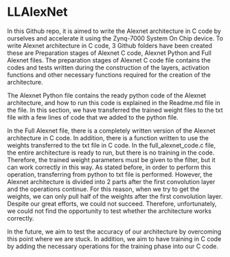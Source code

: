 # LLAlexNet

In this Github repo, it is aimed to write the Alexnet architecture in C code by ourselves and accelerate it using the Zynq-7000 System On Chip device. To write Alexnet architecture in C code, 3 Github folders have been created these are Preparation stages of Alexnet C code, Alexnet Python and Full Alexnet files. The preparation stages of Alexnet C code file contains the codes and tests written during the construction of the layers, activation functions and other necessary functions required for the creation of the architecture.

The Alexnet Python file contains the ready python code of the Alexnet architecture, and how to run this code is explained in the Readme.md file in the file. In this section, we have transferred the trained weight files to the txt file with a few lines of code that we added to the python file.

In the Full Alexnet file, there is a completely written version of the Alexnet architecture in C code. In addition, there is a function written to use the weights transferred to the txt file in C code. In the full_alexnet_code.c file, the entire architecture is ready to run, but there is no training in the code. Therefore, the trained weight parameters must be given to the filter, but it can work correctly in this way. As stated before, in order to perform this operation, transferring from python to txt file is performed. However, the Alexnet architecture is divided into 2 parts after the first convolution layer and the operations continue. For this reason, when we try to get the weights, we can only pull half of the weights after the first convolution layer. Despite our great efforts, we could not succeed. Therefore, unfortunately, we could not find the opportunity to test whether the architecture works correctly.

In the future, we aim to test the accuracy of our architecture by overcoming this point where we are stuck. In addition, we aim to have training in C code by adding the necessary operations for the training phase into our C code.

